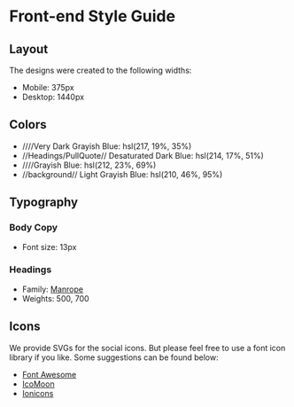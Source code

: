 # Front-end Style Guide

## Layout

The designs were created to the following widths:

- Mobile: 375px
- Desktop: 1440px

## Colors

- ////Very Dark Grayish Blue: hsl(217, 19%, 35%)
- //Headings/PullQuote//
    Desaturated Dark Blue: hsl(214, 17%, 51%)
- ////Grayish Blue: hsl(212, 23%, 69%)
- //background//
    Light Grayish Blue: hsl(210, 46%, 95%)

## Typography

### Body Copy

- Font size: 13px

### Headings

- Family: [Manrope](https://fonts.google.com/specimen/Manrope)
- Weights: 500, 700

## Icons

We provide SVGs for the social icons. But please feel free to use a font icon library if you like. Some suggestions can be found below:

- [Font Awesome](https://fontawesome.com)
- [IcoMoon](https://icomoon.io)
- [Ionicons](https://ionicons.com)